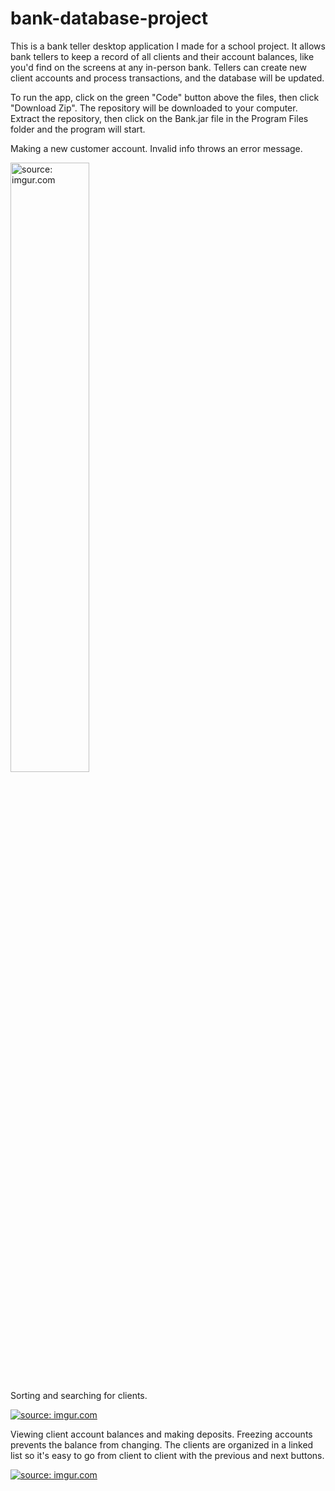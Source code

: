 # bank-database-project
This is a bank teller desktop application I made for a school project. It allows bank tellers to keep a record of all clients and their account balances, like you'd find on the screens at any in-person bank. Tellers can create new client accounts and process transactions, and the database will be updated.

To run the app, click on the green "Code" button above the files, then click "Download Zip". The repository will be downloaded to your computer. Extract the repository, then click on the Bank.jar file in the Program Files folder and the program will start.

Making a new customer account. Invalid info throws an error message.

<a href="https://imgur.com/xhCsaFT"><img src="https://i.imgur.com/xhCsaFT.gif" title="source: imgur.com" height="50%"/></a>

Sorting and searching for clients.

<a href="https://imgur.com/f7IXBon"><img src="https://i.imgur.com/f7IXBon.gif" title="source: imgur.com" /></a>

Viewing client account balances and making deposits. Freezing accounts prevents the balance from changing. The clients are organized in a linked list so it's easy to go from client to client with the previous and next buttons.

<a href="https://imgur.com/lLXcg0r"><img src="https://i.imgur.com/lLXcg0r.gif" title="source: imgur.com" /></a>
